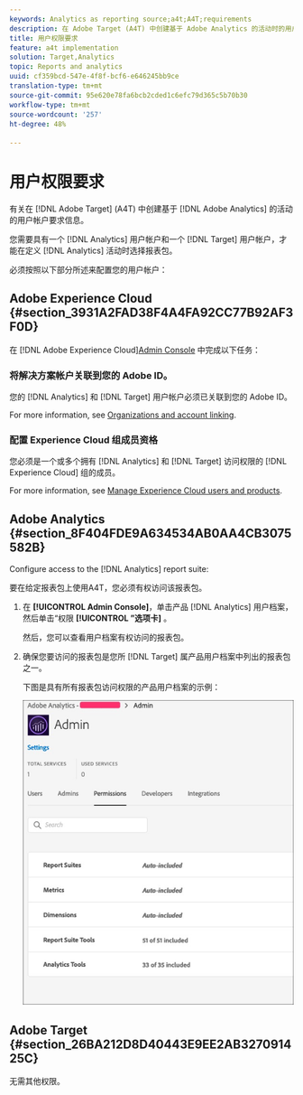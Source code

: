 ```yaml
---
keywords: Analytics as reporting source;a4t;A4T;requirements
description: 在 Adobe Target (A4T) 中创建基于 Adobe Analytics 的活动时的用户帐户要求。
title: 用户权限要求
feature: a4t implementation
solution: Target,Analytics
topic: Reports and analytics
uuid: cf359bcd-547e-4f8f-bcf6-e646245bb9ce
translation-type: tm+mt
source-git-commit: 95e620e78fa6bcb2cded1c6efc79d365c5b70b30
workflow-type: tm+mt
source-wordcount: '257'
ht-degree: 48%

---
```



# 用户权限要求

有关在 [!DNL Adobe Target] (A4T) 中创建基于 [!DNL Adobe Analytics] 的活动的用户帐户要求信息。

您需要具有一个 [!DNL Analytics] 用户帐户和一个 [!DNL Target] 用户帐户，才能在定义 [!DNL Analytics] 活动时选择报表包。

必须按照以下部分所述来配置您的用户帐户：

## Adobe Experience Cloud {#section_3931A2FAD38F4A4FA92CC77B92AF3F0D}

在 [!DNL Adobe Experience Cloud][Admin Console](https://adminconsole.adobe.com) 中完成以下任务：

### 将解决方案帐户关联到您的 Adobe ID。

您的 [!DNL Analytics] 和 [!DNL Target] 用户帐户必须已关联到您的 Adobe ID。

For more information, see [Organizations and account linking](https://docs.adobe.com/help/en/core-services/interface/manage-users-and-products/organizations.html).

### 配置 Experience Cloud 组成员资格

您必须是一个或多个拥有 [!DNL Analytics] 和 [!DNL Target] 访问权限的 [!DNL Experience Cloud] 组的成员。

For more information, see [Manage Experience Cloud users and products](https://docs.adobe.com/content/help/en/core-services/interface/manage-users-and-products/admin-getting-started.html).

## Adobe Analytics {#section_8F404FDE9A634534AB0AA4CB3075582B}

Configure access to the [!DNL Analytics] report suite:

要在给定报表包上使用A4T，您必须有权访问该报表包。

1. 在 **[!UICONTROL Admin Console]**，单击产品 [!DNL Analytics] 用户档案，然后单击“权限 **[!UICONTROL ”选项卡]** 。

   然后，您可以查看用户档案有权访问的报表包。

1. 确保您要访问的报表包是您所 [!DNL Target] 属产品用户档案中列出的报表包之一。

   下图是具有所有报表包访问权限的产品用户档案的示例：

   ![Admin Console权限选项卡](/help/c-integrating-target-with-mac/a4t/assets/permissions-tab.png)

## Adobe Target {#section_26BA212D8D40443E9EE2AB327091425C}

无需其他权限。
